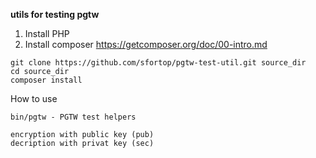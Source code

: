 **utils for testing pgtw**

1. Install PHP
2. Install composer
https://getcomposer.org/doc/00-intro.md


```
git clone https://github.com/sfortop/pgtw-test-util.git source_dir
cd source_dir
composer install
```

How to use

```
bin/pgtw - PGTW test helpers

encryption with public key (pub)
decription with privat key (sec)
```



